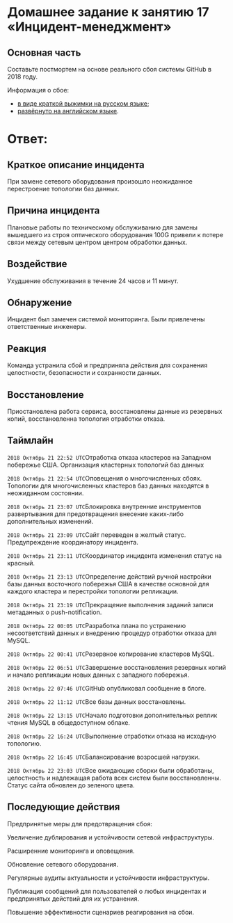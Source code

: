 # Домашнее задание к занятию 17 «Инцидент-менеджмент»

## Основная часть

Составьте постмортем на основе реального сбоя системы GitHub в 2018 году.

Информация о сбое: 

* [в виде краткой выжимки на русском языке](https://habr.com/ru/post/427301/);
* [развёрнуто на английском языке](https://github.blog/2018-10-30-oct21-post-incident-analysis/).


# Ответ:

## Краткое описание инцидента
При замене сетевого оборудования произошло неожиданное перестроение топологии баз данных.

## Причина инцидента
Плановые работы по техническому обслуживанию для замены вышедшего из строя оптического оборудования 100G привели к потере связи между сетевым центром центром обработки данных.

## Воздействие
Ухудшение обслуживания в течение 24 часов и 11 минут.

## Обнаружение
Инцидент был замечен системой мониторинга. Были привлечены ответственные инженеры.

## Реакция
Команда устранила сбой и предприняла действия для сохранения целостности, безопасности и сохранности данных.

## Восстановление
Приостановлена работа сервиса, восстановлены данные из резервных копий, восстановленна топология отработки отказа.

## Таймлайн
`2018 Октябрь 21 22:52 UTC`Отработка отказа кластеров на Западном побережье США. Организация кластерных топологий баз данных

`2018 Октябрь 21 22:54 UTC`Оповещения о многочисленных сбоях. Топологии для многочисленных кластеров баз данных находятся в неожиданном состоянии.

`2018 Октябрь 21 23:07 UTC`Блокировка внутренние инструментов развертывания для предотвращения внесение каких-либо дополнительных изменений.

`2018 Октябрь 21 23:09 UTC`Сайт переведен в желтый статус. Предупреждение координатору инцидента.

`2018 Октябрь 21 23:11 UTC`Координатор инцидента измененил статус на красный.

`2018 Октябрь 21 23:13 UTC`Определение действий ручной настройки базы данных восточного побережья США в качестве основной для каждого кластера и перестройки топологии репликации.

`2018 Октябрь 21 23:19 UTC`Прекращение выполнения заданий записи метаданных о push-notification.

`2018 Октябрь 22 00:05 UTC`Разработка плана по устранению несоответствий данных и внедрению процедур отработки отказа для MySQL.

`2018 Октябрь 22 00:41 UTC`Резервное копирование кластеров MySQL.

`2018 Октябрь 22 06:51 UTC`Завершение восстановления резервных копий и начало репликации новых данных с западного побережья.

`2018 Октябрь 22 07:46 UTC`GitHub опубликовал сообщение в блоге.

`2018 Октябрь 22 11:12 UTC`Все базы данных восстановлены.

`2018 Октябрь 22 13:15 UTC`Начало подготовки дополнительных реплик чтения MySQL в общедоступном облаке.

`2018 Октябрь 22 16:24 UTC`Выполнение отработки отказа на исходную топологию.

`2018 Октябрь 22 16:45 UTC`Балансирование возросшей нагрузки.

`2018 Октябрь 22 23:03 UTC`Все ожидающие сборки были обработаны, целостность и надлежащая работа всех систем были восстановленны. Статус сайта обновлен до зеленого цвета.

## Последующие действия
Предпринятые меры для предотвращения сбоя:

Увеличение дублирования и устойчивости сетевой инфраструктуры.

Расширенние мониторинга и оповещения.

Обновление сетевого оборудования.

Регулярные аудиты актуальности и устойчивости инфраструктуры.

Публикация сообщений для пользователей о любых инцидентах и предпринятых действий для их устранения.

Повышение эффективности сценариев реагирования на сбои.